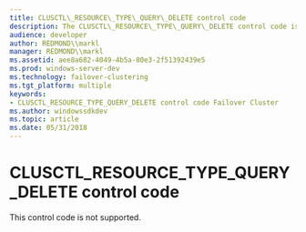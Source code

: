 ```yaml
---
title: CLUSCTL\_RESOURCE\_TYPE\_QUERY\_DELETE control code
description: The CLUSCTL\_RESOURCE\_TYPE\_QUERY\_DELETE control code is reserved for future use.
audience: developer
author: REDMOND\\markl
manager: REDMOND\\markl
ms.assetid: aee8a682-4049-4b5a-80e3-2f51392439e5
ms.prod: windows-server-dev
ms.technology: failover-clustering
ms.tgt_platform: multiple
keywords:
- CLUSCTL_RESOURCE_TYPE_QUERY_DELETE control code Failover Cluster
ms.author: windowssdkdev
ms.topic: article
ms.date: 05/31/2018
---
```


# CLUSCTL\_RESOURCE\_TYPE\_QUERY\_DELETE control code

This control code is not supported.

 

 




